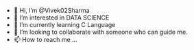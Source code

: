 - 👋 Hi, I’m @Vivek02Sharma
- 👀 I’m interested in DATA SCIENCE
- 🌱 I’m currently learning C Language
- 💞️ I’m looking to collaborate with someone who can guide me.
- 📫 How to reach me ...

<!---
Vivek02Sharma/Vivek02Sharma is a ✨ special ✨ repository because its `README.md` (this file) appears on your GitHub profile.
You can click the Preview link to take a look at your changes.
--->
